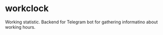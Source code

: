 # workclock
Working statistic.
Backend for Telegram bot for gathering informatino about working hours.
